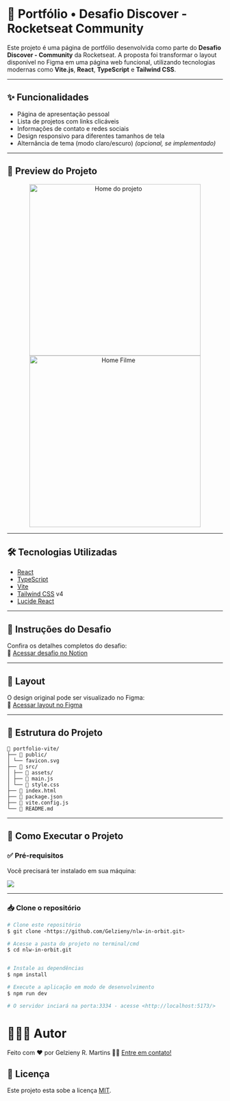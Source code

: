 # 💼 Portfólio • Desafio Discover - Rocketseat Community

Este projeto é uma página de portfólio desenvolvida como parte do **Desafio Discover - Community** da Rocketseat. A proposta foi transformar o layout disponível no Figma em uma página web funcional, utilizando tecnologias modernas como **Vite.js**, **React**, **TypeScript** e **Tailwind CSS**.

---

## ✨ Funcionalidades

- Página de apresentação pessoal
- Lista de projetos com links clicáveis
- Informações de contato e redes sociais
- Design responsivo para diferentes tamanhos de tela
- Alternância de tema (modo claro/escuro) *(opcional, se implementado)*

---

## 📸 Preview do Projeto

<p align="center">
  <img src=".github/img/home.png" alt="Home do projeto" width="400"/>
  <img src=".github/img/image.png" alt="Home Filme" width="400"/>
</p>

---

## 🛠 Tecnologias Utilizadas

- [React](https://react.dev/)
- [TypeScript](https://www.typescriptlang.org/)
- [Vite](https://vitejs.dev/)
- [Tailwind CSS](https://tailwindcss.com/) v4
- [Lucide React](https://lucide.dev/)

---

## 📄 Instruções do Desafio

Confira os detalhes completos do desafio:  
🔗 [Acessar desafio no Notion](https://efficient-sloth-d85.notion.site/Desafio-Portfolio-1d3db21e654941f5872aece5fcc6bcc6)

---

## 🎨 Layout

O design original pode ser visualizado no Figma:  
🔗 [Acessar layout no Figma](https://www.figma.com/design/l5zKjaRxYJ23tU3j3HQzX2/Portfolio-%E2%80%A2-Desafio-Discover--Community---Copy-?node-id=0-1&p=f&t=EZfA54y3O5ezH2Ve-0)

---

## 📂 Estrutura do Projeto

```
📁 portfolio-vite/
├── 📁 public/
│ └── favicon.svg
├── 📁 src/
│ ├── 📁 assets/
│ ├── 📄 main.js
│ └── 📄 style.css
├── 📄 index.html
├── 📄 package.json
├── 📄 vite.config.js
└── 📄 README.md
``` 


---

## 🚀 Como Executar o Projeto

### ✅ Pré-requisitos

Você precisará ter instalado em sua máquina:

<a href="https://skillicons.dev">
  <img src="https://skillicons.dev/icons?i=git,nodejs,vite,vscode" />
</a>

---

### 📥 Clone o repositório


```bash
# Clone este repositório
$ git clone <https://github.com/Gelzieny/nlw-in-orbit.git>

# Acesse a pasta do projeto no terminal/cmd
$ cd nlw-in-orbit.git


# Instale as dependências
$ npm install

# Execute a aplicação em modo de desenvolvimento
$ npm run dev

# O servidor inciará na porta:3334 - acesse <http://localhost:5173/>
```

# 🧑🏻‍💻 Autor

Feito com ❤️ por Gelzieny R. Martins 👋🏽 [Entre em contato!](https://www.linkedin.com/in/gelzieny-r-martins-180551106/)

## 📝 Licença

Este projeto esta sobe a licença [MIT](./LICENSE).